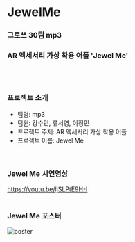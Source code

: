 # JewelMe

### 그로쓰 30팀 mp3
### AR 액세서리 가상 착용 어플 'Jewel Me'   
<br/>
<br/>

### 프로젝트 소개
* 팀명: mp3
* 팀원: 강수민, 류서영, 이정민
* 프로젝트 주제: AR 액세서리 가상 착용 어플
* 프로젝트 이름: Jewel Me   
<br/>


### Jewel Me 시연영상
https://youtu.be/ljSLPtE9H-I
<br/>
<br/>


### Jewel Me 포스터
![poster](https://user-images.githubusercontent.com/90131462/170628706-303c1e77-086a-4846-92b8-4f18c85c1aaa.png)
